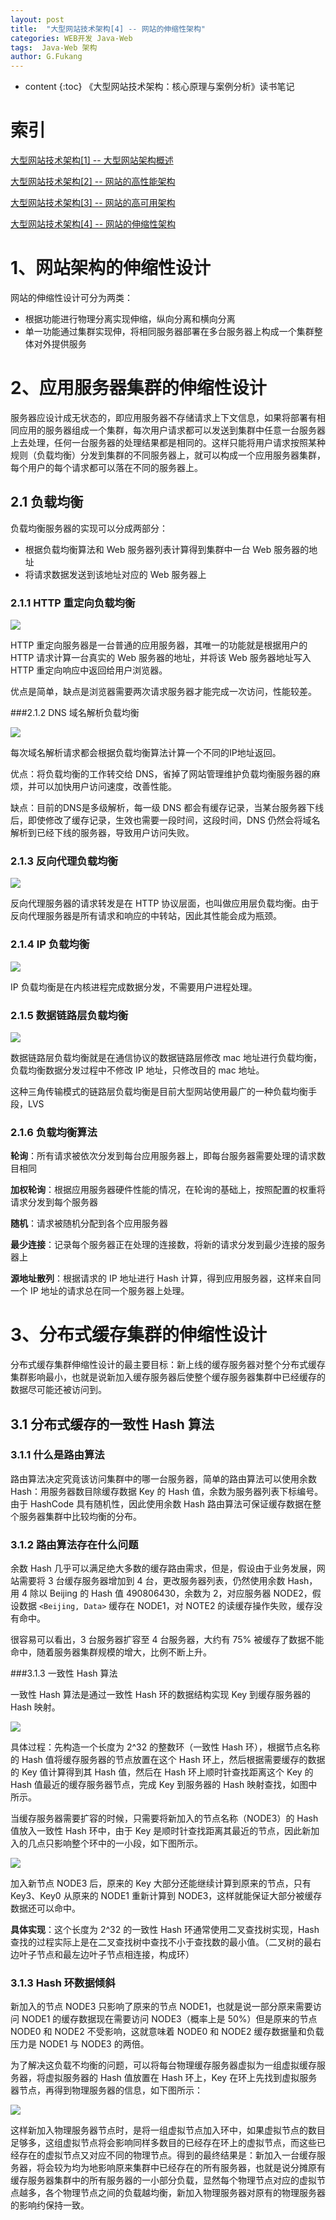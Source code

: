 ```yaml
---
layout: post
title:  "大型网站技术架构[4] -- 网站的伸缩性架构"
categories: WEB开发 Java-Web
tags:  Java-Web 架构
author: G.Fukang
---
```

* content
{:toc}
《大型网站技术架构：核心原理与案例分析》读书笔记

# 索引

[大型网站技术架构[1] -- 大型网站架构概述](https://gongfukangee.github.io/2018/06/27/Web-Site-Technology-Framework-1/)

[大型网站技术架构[2] -- 网站的高性能架构](https://gongfukangee.github.io/2018/06/28/Web-Site-Technology-Framework-2/)

[大型网站技术架构[3] -- 网站的高可用架构](https://gongfukangee.github.io/2018/06/28/Web-Site-Technology-Framework-3/)

[大型网站技术架构[4] -- 网站的伸缩性架构](https://gongfukangee.github.io/2018/08/04/Web-Site-Technology-Framework-4/)

# 1、网站架构的伸缩性设计

网站的伸缩性设计可分为两类：

- 根据功能进行物理分离实现伸缩，纵向分离和横向分离
- 单一功能通过集群实现伸，将相同服务器部署在多台服务器上构成一个集群整体对外提供服务

# 2、应用服务器集群的伸缩性设计

服务器应设计成无状态的，即应用服务器不存储请求上下文信息，如果将部署有相同应用的服务器组成一个集群，每次用户请求都可以发送到集群中任意一台服务器上去处理，任何一台服务器的处理结果都是相同的。这样只能将用户请求按照某种规则（负载均衡）分发到集群的不同服务器上，就可以构成一个应用服务器集群，每个用户的每个请求都可以落在不同的服务器上。

## 2.1 负载均衡

负载均衡服务器的实现可以分成两部分：

- 根据负载均衡算法和 Web 服务器列表计算得到集群中一台 Web 服务器的地址
- 将请求数据发送到该地址对应的 Web 服务器上

### 2.1.1 HTTP 重定向负载均衡

![](https://github.com/gongfukangEE/gongfukangEE.github.io/raw/master/_pic/Web/Framework_16.jpg)

HTTP 重定向服务器是一台普通的应用服务器，其唯一的功能就是根据用户的 HTTP 请求计算一台真实的 Web 服务器的地址，并将该 Web 服务器地址写入 HTTP 重定向响应中返回给用户浏览器。

优点是简单，缺点是浏览器需要两次请求服务器才能完成一次访问，性能较差。

###2.1.2 DNS 域名解析负载均衡

![](https://github.com/gongfukangEE/gongfukangEE.github.io/raw/master/_pic/Web/Framework_17.jpg)

每次域名解析请求都会根据负载均衡算法计算一个不同的IP地址返回。

优点：将负载均衡的工作转交给 DNS，省掉了网站管理维护负载均衡服务器的麻烦，并可以加快用户访问速度，改善性能。

缺点：目前的DNS是多级解析，每一级 DNS 都会有缓存记录，当某台服务器下线后，即使修改了缓存记录，生效也需要一段时间，这段时间，DNS 仍然会将域名解析到已经下线的服务器，导致用户访问失败。

### 2.1.3 反向代理负载均衡

![](https://github.com/gongfukangEE/gongfukangEE.github.io/raw/master/_pic/Web/Framework_18.jpg)

反向代理服务器的请求转发是在 HTTP 协议层面，也叫做应用层负载均衡。由于反向代理服务器是所有请求和响应的中转站，因此其性能会成为瓶颈。

### 2.1.4 IP 负载均衡

![](https://github.com/gongfukangEE/gongfukangEE.github.io/raw/master/_pic/Web/Framework_19.jpg)

IP 负载均衡是在内核进程完成数据分发，不需要用户进程处理。

### 2.1.5 数据链路层负载均衡

![](https://github.com/gongfukangEE/gongfukangEE.github.io/raw/master/_pic/Web/Framework_20.jpg)

数据链路层负载均衡就是在通信协议的数据链路层修改 mac 地址进行负载均衡，负载均衡数据分发过程中不修改 IP 地址，只修改目的 mac 地址。

这种三角传输模式的链路层负载均衡是目前大型网站使用最广的一种负载均衡手段，LVS

### 2.1.6 负载均衡算法

**轮询**：所有请求被依次分发到每台应用服务器上，即每台服务器需要处理的请求数目相同

**加权轮询**：根据应用服务器硬件性能的情况，在轮询的基础上，按照配置的权重将请求分发到每个服务器

**随机**：请求被随机分配到各个应用服务器

**最少连接**：记录每个服务器正在处理的连接数，将新的请求分发到最少连接的服务器上

**源地址散列**：根据请求的 IP 地址进行 Hash 计算，得到应用服务器，这样来自同一个 IP 地址的请求总在同一个服务器上处理。

# 3、分布式缓存集群的伸缩性设计

分布式缓存集群伸缩性设计的最主要目标：新上线的缓存服务器对整个分布式缓存集群影响最小，也就是说新加入缓存服务器后使整个缓存服务器集群中已经缓存的数据尽可能还被访问到。

## 3.1 分布式缓存的一致性 Hash 算法

### 3.1.1 什么是路由算法

路由算法决定究竟该访问集群中的哪一台服务器，简单的路由算法可以使用余数 Hash：用服务器数目除缓存数据 Key 的 Hash 值，余数为服务器列表下标编号。由于 HashCode 具有随机性，因此使用余数 Hash 路由算法可保证缓存数据在整个服务器集群中比较均衡的分布。

### 3.1.2 路由算法存在什么问题

余数 Hash 几乎可以满足绝大多数的缓存路由需求，但是，假设由于业务发展，网站需要将 3 台缓存服务器增加到 4 台，更改服务器列表，仍然使用余数 Hash，用 4 除以 Beijing 的 Hash 值 490806430，余数为 2，对应服务器 NODE2，假设数据 `<Beijing, Data>` 缓存在 NODE1，对 NOTE2 的读缓存操作失败，缓存没有命中。

很容易可以看出，3 台服务器扩容至 4 台服务器，大约有 75% 被缓存了数据不能命中，随着服务器集群规模的增大，比例不断上升。

###3.1.3 一致性 Hash 算法

一致性 Hash 算法是通过一致性 Hash 环的数据结构实现 Key 到缓存服务器的 Hash 映射。

![](https://github.com/gongfukangEE/gongfukangEE.github.io/raw/master/_pic/Web/Framework_21.jpg)

具体过程：先构造一个长度为 2^32 的整数环（一致性 Hash 环），根据节点名称的 Hash 值将缓存服务器的节点放置在这个 Hash 环上，然后根据需要缓存的数据的 Key 值计算得到其 Hash 值，然后在 Hash 环上顺时针查找距离这个 Key 的 Hash 值最近的缓存服务器节点，完成 Key 到服务器的 Hash 映射查找，如图中所示。

当缓存服务器需要扩容的时候，只需要将新加入的节点名称（NODE3）的 Hash 值放入一致性 Hash 环中，由于 Key 是顺时针查找距离其最近的节点，因此新加入的几点只影响整个环中的一小段，如下图所示。

![](https://github.com/gongfukangEE/gongfukangEE.github.io/raw/master/_pic/Web/Framework_22.jpg)

加入新节点 NODE3 后，原来的 Key 大部分还能继续计算到原来的节点，只有 Key3、Key0 从原来的 NODE1 重新计算到 NODE3，这样就能保证大部分被缓存数据还可以命中。

**具体实现**：这个长度为 2^32 的一致性 Hash 环通常使用二叉查找树实现，Hash 查找的过程实际上是在二叉查找树中查找不小于查找数的最小值。（二叉树的最右边叶子节点和最左边叶子节点相连接，构成环）

### 3.1.3 Hash 环数据倾斜

新加入的节点 NODE3 只影响了原来的节点 NODE1，也就是说一部分原来需要访问 NODE1 的缓存数据现在需要访问 NODE3（概率上是 50%）但是原来的节点 NODE0 和 NODE2 不受影响，这就意味着 NODE0 和 NODE2 缓存数据量和负载压力是 NODE1 与 NODE3 的两倍。

为了解决这负载不均衡的问题，可以将每台物理缓存服务器虚拟为一组虚拟缓存服务器，将虚拟服务器的 Hash 值放置在 Hash 环上，Key 在环上先找到虚拟服务器节点，再得到物理服务器的信息，如下图所示：

![](https://github.com/gongfukangEE/gongfukangEE.github.io/raw/master/_pic/Web/Framework_23.jpg)

这样新加入物理服务器节点时，是将一组虚拟节点加入环中，如果虚拟节点的数目足够多，这组虚拟节点将会影响同样多数目的已经存在环上的虚拟节点，而这些已经存在的虚拟节点又对应不同的物理节点。得到的最终结果是：新加入一台缓存服务器，将会较为均为地影响原来集群中已经存在的所有服务器，也就是说分摊原有缓存服务器集群中的所有服务器的一小部分负载，显然每个物理节点对应的虚拟节点越多，各个物理节点之间的负载越均衡，新加入物理服务器对原有的物理服务器的影响约保持一致。